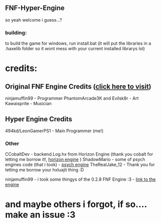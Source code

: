 ## FNF-Hyper-Engine

so yeah welcome i guess...?

### building:

to build the game for windows, run install.bat (it will put the libraries in a .haxelib folder so it wont mess with your current installed librarys lol)

# credits:

## Original FNF Engine Credits ([click here to visit](https://github.com/FunkinCrew/Funkin))
ninjamuffin99  - Programmer
PhantomArcade3K and Evilsk8r - Art
Kawaisprite - Musician

## Hyper Engine Credits
494kd/LeonGamerPS1 - Main Programmer (me!)
### Other
CCobaltDev - backend.Log.hx from Horizon Engine (thank you cobalt for letting me borrow it!, [horizon engine](https://github.com/CCobaltDev/FNF-Horizon-Engine) )
ShadowMario - some of psych engines code (that i took) - [psych engine](https://github.com/ShadowMario/FNF-PsychEngine)
TheRealJake_12 - Thank you for letting me borrow your hxluajit thing :D

ninjamuffin99 - i took some thingys of the 0.2.8 FNF Engine :3 - [link to the engine](https://github.com/FunkinCrew/Funkin/tree/v0.2.7.1)

# and maybe others i forgot, if so.... make an issue :3
